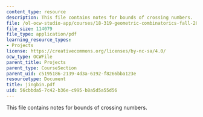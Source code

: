 ```yaml
---
content_type: resource
description: This file contains notes for bounds of crossing numbers.
file: /ol-ocw-studio-app/courses/18-319-geometric-combinatorics-fall-2005/56cbbda57c42b36ec995b8a5d5a55d56_jingbin.pdf
file_size: 114079
file_type: application/pdf
learning_resource_types:
- Projects
license: https://creativecommons.org/licenses/by-nc-sa/4.0/
ocw_type: OCWFile
parent_title: Projects
parent_type: CourseSection
parent_uid: c5195186-2139-4d3a-6192-f8266bba123e
resourcetype: Document
title: jingbin.pdf
uid: 56cbbda5-7c42-b36e-c995-b8a5d5a55d56
---
```

This file contains notes for bounds of crossing numbers.